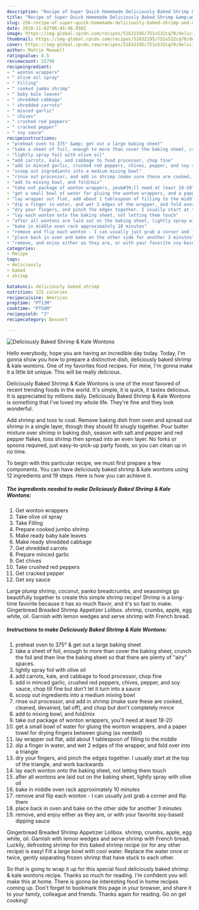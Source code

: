 ```yaml
---
description: "Recipe of Super Quick Homemade Deliciously Baked Shrimp &amp;amp; Kale Wontons"
title: "Recipe of Super Quick Homemade Deliciously Baked Shrimp &amp;amp; Kale Wontons"
slug: 256-recipe-of-super-quick-homemade-deliciously-baked-shrimp-and-amp-kale-wontons
date: 2020-11-02T06:45:46.950Z
image: https://img-global.cpcdn.com/recipes/51632195/751x532cq70/deliciously-baked-shrimp-kale-wontons-recipe-main-photo.jpg
thumbnail: https://img-global.cpcdn.com/recipes/51632195/751x532cq70/deliciously-baked-shrimp-kale-wontons-recipe-main-photo.jpg
cover: https://img-global.cpcdn.com/recipes/51632195/751x532cq70/deliciously-baked-shrimp-kale-wontons-recipe-main-photo.jpg
author: Mattie Maxwell
ratingvalue: 4.5
reviewcount: 15798
recipeingredient:
- " wonton wrappers"
- " olive oil spray"
- " Filling"
- " cooked jumbo shrimp"
- " baby kale leaves"
- " shredded cabbage"
- " shredded carrots"
- " minced garlic"
- " chives"
- " crushed red peppers"
- " cracked pepper"
- " soy sauce"
recipeinstructions:
- "preheat oven to 375° &amp; get out a large baking sheet"
- "take a sheet of foil, enough to more than cover the baking sheet, crunch the foil and then line the baking sheet so that there are plenty of &#34;airy&#34; spaces."
- "lightly spray foil with olive oil"
- "add carrots, kale, and cabbage to food processor, chop fine"
- "add in minced garlic, crushed red peppers, chives, pepper, and soy sauce, chop till fine but don&#39;t let it turn into a sauce"
- "scoop out ingredients into a medium mixing bowl"
- "rinse out processor, and add in shrimp (make sure these are cooked, cleaned, devained, tail off), and chop but don&#39;t completely mince"
- "add to mixing bowl, and fold/mix"
- "take out package of wonton wrappers, you&#39;ll need at least 18-20"
- "get a small bowl of water for gluing the wonton wrappers, and a paper towel for drying fingers between gluing (as needed)"
- "lay wrapper out flat, add about 1 tablespoon of filling to the middle"
- "dip a finger in water, and wet 2 edges of the wrapper, and fold over into a triangle"
- "dry your fingers, and pinch the edges together. I usually start at the top of the triangle, and work backwards"
- "lay each wonton onto the baking sheet, not letting them touch"
- "after all wontons are laid out on the baking sheet, lightly spray with olive oil"
- "bake in middle oven rack approximately 10 minutes"
- "remove and flip each wonton - I can usually just grab a corner and flip them"
- "place back in oven and bake on the other side for another 3 minutes"
- "remove, and enjoy either as they are, or with your favorite soy-based dipping sauce"
categories:
- Recipe
tags:
- deliciously
- baked
- shrimp

katakunci: deliciously baked shrimp 
nutrition: 221 calories
recipecuisine: American
preptime: "PT13M"
cooktime: "PT50M"
recipeyield: "3"
recipecategory: Dessert

---
```



![Deliciously Baked Shrimp &amp; Kale Wontons](https://img-global.cpcdn.com/recipes/51632195/751x532cq70/deliciously-baked-shrimp-kale-wontons-recipe-main-photo.jpg)

Hello everybody, hope you are having an incredible day today. Today, I'm gonna show you how to prepare a distinctive dish, deliciously baked shrimp &amp; kale wontons. One of my favorites food recipes. For mine, I'm gonna make it a little bit unique. This will be really delicious.

Deliciously Baked Shrimp &amp; Kale Wontons is one of the most favored of recent trending foods in the world. It's simple, it is quick, it tastes delicious. It is appreciated by millions daily. Deliciously Baked Shrimp &amp; Kale Wontons is something that I've loved my whole life. They're fine and they look wonderful.

Add shrimp and toss to coat. Remove baking dish from oven and spread out shrimp in a single layer, though they should fit snugly together. Pour butter mixture over shrimp in baking dish, season with salt and pepper and red pepper flakes, toss shrimp then spread into an even layer. No forks or spoons required, just easy-to-pick-up party foods, so you can clean up in no time.


To begin with this particular recipe, we must first prepare a few components. You can have deliciously baked shrimp &amp; kale wontons using 12 ingredients and 19 steps. Here is how you can achieve it.

<!--inarticleads1-->

##### The ingredients needed to make Deliciously Baked Shrimp &amp; Kale Wontons:

1. Get  wonton wrappers
1. Take  olive oil spray
1. Take  Filling
1. Prepare  cooked jumbo shrimp
1. Make ready  baby kale leaves
1. Make ready  shredded cabbage
1. Get  shredded carrots
1. Prepare  minced garlic
1. Get  chives
1. Take  crushed red peppers
1. Get  cracked pepper
1. Get  soy sauce


Large plump shrimp, coconut, panko breadcrumbs, and seasonings go beautifully together to create this simple shrimp recipe! Shrimp is a long-time favorite because it has so much flavor, and it&#39;s so fast to make. Gingerbread Breaded Shrimp Appetizer Lolibox. shrimp, crumbs, apple, egg white, oil. Garnish with lemon wedges and serve shrimp with French bread. 

<!--inarticleads2-->

##### Instructions to make Deliciously Baked Shrimp &amp; Kale Wontons:

1. preheat oven to 375° &amp; get out a large baking sheet
1. take a sheet of foil, enough to more than cover the baking sheet, crunch the foil and then line the baking sheet so that there are plenty of &#34;airy&#34; spaces.
1. lightly spray foil with olive oil
1. add carrots, kale, and cabbage to food processor, chop fine
1. add in minced garlic, crushed red peppers, chives, pepper, and soy sauce, chop till fine but don&#39;t let it turn into a sauce
1. scoop out ingredients into a medium mixing bowl
1. rinse out processor, and add in shrimp (make sure these are cooked, cleaned, devained, tail off), and chop but don&#39;t completely mince
1. add to mixing bowl, and fold/mix
1. take out package of wonton wrappers, you&#39;ll need at least 18-20
1. get a small bowl of water for gluing the wonton wrappers, and a paper towel for drying fingers between gluing (as needed)
1. lay wrapper out flat, add about 1 tablespoon of filling to the middle
1. dip a finger in water, and wet 2 edges of the wrapper, and fold over into a triangle
1. dry your fingers, and pinch the edges together. I usually start at the top of the triangle, and work backwards
1. lay each wonton onto the baking sheet, not letting them touch
1. after all wontons are laid out on the baking sheet, lightly spray with olive oil
1. bake in middle oven rack approximately 10 minutes
1. remove and flip each wonton - I can usually just grab a corner and flip them
1. place back in oven and bake on the other side for another 3 minutes
1. remove, and enjoy either as they are, or with your favorite soy-based dipping sauce


Gingerbread Breaded Shrimp Appetizer Lolibox. shrimp, crumbs, apple, egg white, oil. Garnish with lemon wedges and serve shrimp with French bread. Luckily, defrosting shrimp for this baked shrimp recipe (or for any other recipe) is easy! Fill a large bowl with cool water. Replace the water once or twice, gently separating frozen shrimp that have stuck to each other. 

So that is going to wrap it up for this special food deliciously baked shrimp &amp; kale wontons recipe. Thanks so much for reading. I'm confident you will make this at home. There is gonna be interesting food in home recipes coming up. Don't forget to bookmark this page in your browser, and share it to your family, colleague and friends. Thanks again for reading. Go on get cooking!
